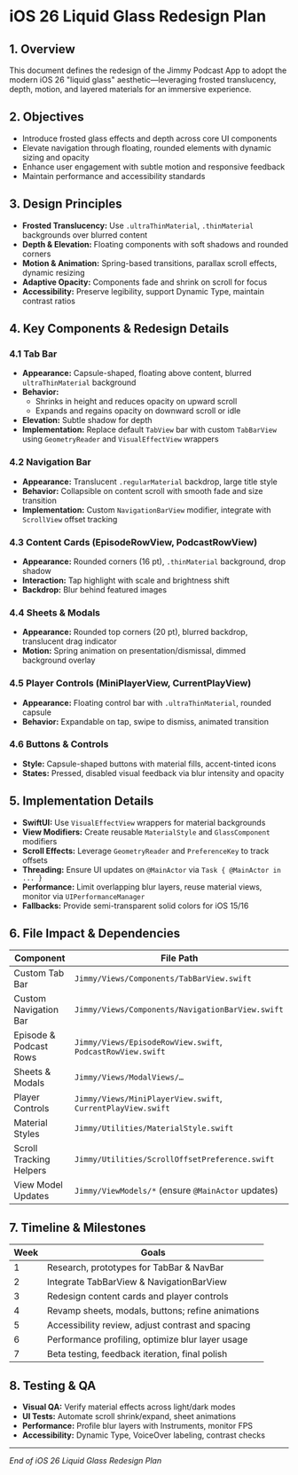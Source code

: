 # iOS 26 Liquid Glass Redesign Plan

## 1. Overview
This document defines the redesign of the Jimmy Podcast App to adopt the modern iOS 26 "liquid glass" aesthetic—leveraging frosted translucency, depth, motion, and layered materials for an immersive experience.

## 2. Objectives
- Introduce frosted glass effects and depth across core UI components
- Elevate navigation through floating, rounded elements with dynamic sizing and opacity
- Enhance user engagement with subtle motion and responsive feedback
- Maintain performance and accessibility standards

## 3. Design Principles
- **Frosted Translucency:** Use `.ultraThinMaterial`, `.thinMaterial` backgrounds over blurred content
- **Depth & Elevation:** Floating components with soft shadows and rounded corners
- **Motion & Animation:** Spring-based transitions, parallax scroll effects, dynamic resizing
- **Adaptive Opacity:** Components fade and shrink on scroll for focus
- **Accessibility:** Preserve legibility, support Dynamic Type, maintain contrast ratios

## 4. Key Components & Redesign Details

### 4.1 Tab Bar
- **Appearance:** Capsule-shaped, floating above content, blurred `ultraThinMaterial` background
- **Behavior:**
  - Shrinks in height and reduces opacity on upward scroll
  - Expands and regains opacity on downward scroll or idle
- **Elevation:** Subtle shadow for depth
- **Implementation:** Replace default `TabView` bar with custom `TabBarView` using `GeometryReader` and `VisualEffectView` wrappers

### 4.2 Navigation Bar
- **Appearance:** Translucent `.regularMaterial` backdrop, large title style
- **Behavior:** Collapsible on content scroll with smooth fade and size transition
- **Implementation:** Custom `NavigationBarView` modifier, integrate with `ScrollView` offset tracking

### 4.3 Content Cards (EpisodeRowView, PodcastRowView)
- **Appearance:** Rounded corners (16 pt), `.thinMaterial` background, drop shadow
- **Interaction:** Tap highlight with scale and brightness shift
- **Backdrop:** Blur behind featured images

### 4.4 Sheets & Modals
- **Appearance:** Rounded top corners (20 pt), blurred backdrop, translucent drag indicator
- **Motion:** Spring animation on presentation/dismissal, dimmed background overlay

### 4.5 Player Controls (MiniPlayerView, CurrentPlayView)
- **Appearance:** Floating control bar with `.ultraThinMaterial`, rounded capsule
- **Behavior:** Expandable on tap, swipe to dismiss, animated transition

### 4.6 Buttons & Controls
- **Style:** Capsule-shaped buttons with material fills, accent-tinted icons
- **States:** Pressed, disabled visual feedback via blur intensity and opacity

## 5. Implementation Details
- **SwiftUI:** Use `VisualEffectView` wrappers for material backgrounds
- **View Modifiers:** Create reusable `MaterialStyle` and `GlassComponent` modifiers
- **Scroll Effects:** Leverage `GeometryReader` and `PreferenceKey` to track offsets
- **Threading:** Ensure UI updates on `@MainActor` via `Task { @MainActor in ... }`
- **Performance:** Limit overlapping blur layers, reuse material views, monitor via `UIPerformanceManager`
- **Fallbacks:** Provide semi-transparent solid colors for iOS 15/16

## 6. File Impact & Dependencies
| Component                 | File Path                                                    |
|---------------------------|--------------------------------------------------------------|
| Custom Tab Bar            | `Jimmy/Views/Components/TabBarView.swift`                    |
| Custom Navigation Bar     | `Jimmy/Views/Components/NavigationBarView.swift`             |
| Episode & Podcast Rows    | `Jimmy/Views/EpisodeRowView.swift`, `PodcastRowView.swift`   |
| Sheets & Modals           | `Jimmy/Views/ModalViews/…`                                   |
| Player Controls           | `Jimmy/Views/MiniPlayerView.swift`, `CurrentPlayView.swift`  |
| Material Styles           | `Jimmy/Utilities/MaterialStyle.swift`                        |
| Scroll Tracking Helpers   | `Jimmy/Utilities/ScrollOffsetPreference.swift`               |
| View Model Updates        | `Jimmy/ViewModels/*` (ensure `@MainActor` updates)           |

## 7. Timeline & Milestones
| Week | Goals                                                  |
|------|--------------------------------------------------------|
| 1    | Research, prototypes for TabBar & NavBar               |
| 2    | Integrate TabBarView & NavigationBarView               |
| 3    | Redesign content cards and player controls             |
| 4    | Revamp sheets, modals, buttons; refine animations      |
| 5    | Accessibility review, adjust contrast and spacing      |
| 6    | Performance profiling, optimize blur layer usage       |
| 7    | Beta testing, feedback iteration, final polish         |

## 8. Testing & QA
- **Visual QA:** Verify material effects across light/dark modes
- **UI Tests:** Automate scroll shrink/expand, sheet animations
- **Performance:** Profile blur layers with Instruments, monitor FPS
- **Accessibility:** Dynamic Type, VoiceOver labeling, contrast checks

---
*End of iOS 26 Liquid Glass Redesign Plan* 